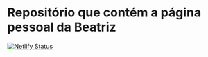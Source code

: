 # Repositório que contém a página pessoal da Beatriz

[![Netlify Status](https://api.netlify.com/api/v1/badges/0e064bbc-bc56-4320-b624-43c3cd248d08/deploy-status)](https://app.netlify.com/sites/beatrizmilz/deploys)